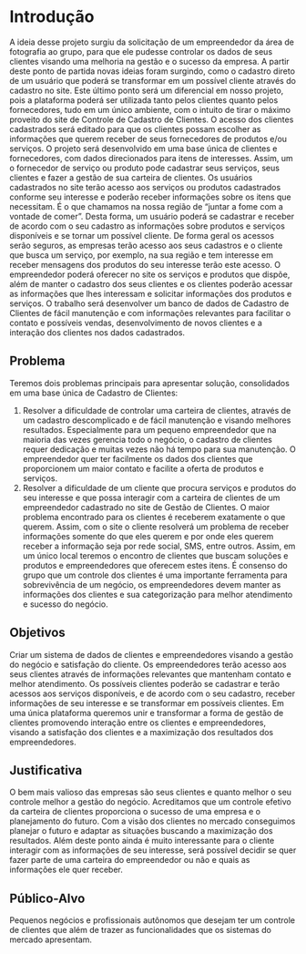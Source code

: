 # Introdução

A ideia desse projeto surgiu da solicitação de um empreendedor da área de fotografia ao grupo, para que ele pudesse controlar os dados de seus clientes visando uma melhoria na gestão e o sucesso da empresa. A partir deste ponto de partida novas ideias foram surgindo, como o cadastro direto de um usuário que poderá se transformar em um possível cliente através do cadastro no site. Este último ponto será um diferencial em nosso projeto, pois a plataforma poderá ser utilizada tanto pelos clientes quanto pelos fornecedores, tudo em um único ambiente, com o intuito de tirar o máximo proveito do site de Controle de Cadastro de Clientes. O acesso dos clientes cadastrados será editado para que os clientes possam escolher as informações que querem receber de seus fornecedores de produtos e/ou serviços.
O projeto será desenvolvido em uma base única de clientes e fornecedores, com dados direcionados para itens de interesses. Assim, um o fornecedor de serviço ou produto pode cadastrar seus serviços, seus clientes e fazer a gestão de sua carteira de clientes. Os usuários cadastrados no site terão acesso aos serviços ou produtos cadastrados conforme seu interesse e poderão receber informações sobre os itens que necessitam. É o que chamamos na nossa região de “juntar a fome com a vontade de comer”. Desta forma, um usuário poderá se cadastrar e receber de acordo com o seu cadastro as informações sobre produtos e serviços disponíveis e se tornar um possível cliente. De forma geral os acessos serão seguros, as empresas terão acesso aos seus cadastros e o cliente que busca um serviço, por exemplo, na sua região e tem interesse em receber mensagens dos produtos do seu interesse terão este acesso.
O empreendedor poderá oferecer no site os serviços e produtos que dispõe, além de manter o cadastro dos seus clientes e os clientes poderão acessar as informações que lhes interessam e solicitar informações dos produtos e serviços.
 O trabalho será desenvolver um banco de dados de Cadastro de Clientes de fácil manutenção e com informações relevantes para facilitar o contato e possíveis vendas, desenvolvimento de novos clientes e a interação dos clientes nos dados cadastrados.


## Problema

Teremos dois problemas principais para apresentar solução, consolidados em uma base única de Cadastro de Clientes:

1. Resolver a dificuldade de controlar uma carteira de clientes, através de um cadastro descomplicado e de fácil manutenção e visando melhores resultados. Especialmente para um pequeno empreendedor que na maioria das vezes gerencia todo o negócio, o cadastro de clientes requer dedicação e muitas vezes não há tempo para sua manutenção. O empreendedor quer ter facilmente os dados dos clientes que proporcionem um maior contato e facilite a oferta de produtos e serviços.
2.  Resolver a dificuldade de um cliente que procura serviços e produtos do seu interesse e que possa interagir com a carteira de clientes de um empreendedor cadastrado no site de Gestão de Clientes. O maior problema encontrado para os clientes é receberem exatamente o que querem. Assim, com o site o cliente resolverá um problema de receber informações somente do que eles querem e por onde eles querem receber a informação seja por rede social, SMS, entre outros.
Assim, em um único local teremos o encontro de clientes que buscam soluções e produtos e empreendedores que oferecem estes itens.
É consenso do grupo que um controle dos clientes é uma importante ferramenta para sobrevivência de um negócio, os empreendedores devem manter  as informações dos clientes e sua categorização para melhor atendimento e sucesso do negócio.


## Objetivos

Criar um sistema de dados de clientes e empreendedores visando a gestão do negócio e satisfação do cliente. Os empreendedores terão acesso aos seus clientes através de informações relevantes que mantenham contato e melhor atendimento. Os possíveis clientes poderão se cadastrar e terão acessos aos serviços disponíveis, e de acordo com o seu cadastro, receber informações de seu interesse  e se transformar em possíveis clientes.
Em uma única plataforma queremos unir e transformar a forma de gestão de clientes promovendo interação entre os clientes e empreendedores, visando a satisfação dos clientes e a maximização dos resultados dos empreendedores.


## Justificativa

O bem mais valioso das empresas são seus clientes e quanto melhor o seu controle melhor a gestão do negócio. Acreditamos que um controle efetivo da carteira de clientes proporciona o sucesso de uma empresa e o planejamento do futuro. Com a visão dos clientes no mercado conseguimos planejar o futuro e adaptar as situações buscando a maximização dos resultados. 
Além deste ponto ainda é muito interessante para o cliente interagir com as informações de seu interesse, será possível decidir se quer fazer parte de uma carteira do empreendedor ou não e quais as informações ele quer receber.

        

## Público-Alvo

Pequenos negócios e profissionais autônomos que desejam ter um controle de clientes que além de trazer as funcionalidades que os sistemas do mercado apresentam.
